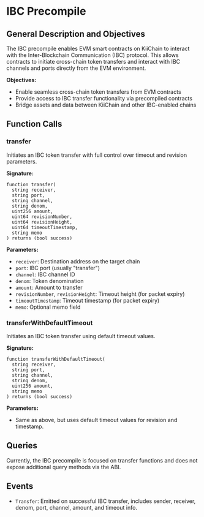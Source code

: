 # IBC Precompile

## General Description and Objectives
The IBC precompile enables EVM smart contracts on KiiChain to interact with the Inter-Blockchain Communication (IBC) protocol. This allows contracts to initiate cross-chain token transfers and interact with IBC channels and ports directly from the EVM environment.

**Objectives:**
- Enable seamless cross-chain token transfers from EVM contracts
- Provide access to IBC transfer functionality via precompiled contracts
- Bridge assets and data between KiiChain and other IBC-enabled chains

## Function Calls

### transfer
Initiates an IBC token transfer with full control over timeout and revision parameters.

**Signature:**
```solidity
function transfer(
  string receiver,
  string port,
  string channel,
  string denom,
  uint256 amount,
  uint64 revisionNumber,
  uint64 revisionHeight,
  uint64 timeoutTimestamp,
  string memo
) returns (bool success)
```

**Parameters:**
- `receiver`: Destination address on the target chain
- `port`: IBC port (usually "transfer")
- `channel`: IBC channel ID
- `denom`: Token denomination
- `amount`: Amount to transfer
- `revisionNumber`, `revisionHeight`: Timeout height (for packet expiry)
- `timeoutTimestamp`: Timeout timestamp (for packet expiry)
- `memo`: Optional memo field

### transferWithDefaultTimeout
Initiates an IBC token transfer using default timeout values.

**Signature:**
```solidity
function transferWithDefaultTimeout(
  string receiver,
  string port,
  string channel,
  string denom,
  uint256 amount,
  string memo
) returns (bool success)
```

**Parameters:**
- Same as above, but uses default timeout values for revision and timestamp.

## Queries
Currently, the IBC precompile is focused on transfer functions and does not expose additional query methods via the ABI.

## Events
- `Transfer`: Emitted on successful IBC transfer, includes sender, receiver, denom, port, channel, amount, and timeout info.
